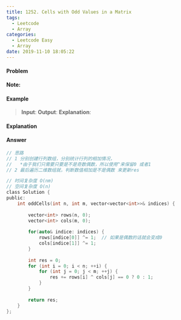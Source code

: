 ```yaml
---
title: 1252. Cells with Odd Values in a Matrix
tags:
  - Leetcode
  - Array
categories:
  - Leetcode Easy
  - Array
date: 2019-11-10 18:05:22
---
```


#### Problem


**Note:**


#### Example
> **Input**: 
**Output**: 
**Explanation**:


#### Explanation

#### Answer
```c
// 思路
// 1 分别创建行列数组，分别统计行列的相加情况，
//   *由于我们只需要只要是不是奇数偶数，所以使用^来保留0 或者1
// 2 最后遍历二维数组就，判断数值相加是不是偶数 来更新res

// 时间复杂度 O(nm) 
// 空间复杂度 O(n)
class Solution {
public:
    int oddCells(int n, int m, vector<vector<int>>& indices) {
        
        vector<int> rows(n, 0);
        vector<int> cols(m, 0);
        
        for(auto& indice: indices) {
            rows[indice[0]] ^= 1;  // 如果是偶数的话就会变成0
            cols[indice[1]] ^= 1;
        }
        
        int res = 0;
        for (int i = 0; i < n; ++i) {
            for (int j = 0; j < m; ++j) {
                res += rows[i] ^ cols[j] == 0 ? 0 : 1;
            }
        }
        
        return res;
    }
};
```
